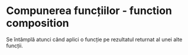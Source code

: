 # Compunerea funcțiilor - function composition

Se întâmplă atunci când aplici o funcție pe rezultatul returnat al unei alte funcții.
